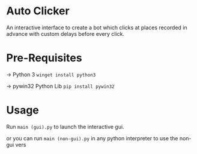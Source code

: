 # Auto Clicker
An interactive interface to create a bot which clicks at places recorded in advance with custom delays before every click.

# Pre-Requisites

-> Python 3 `winget install python3`

-> pywin32 Python Lib `pip install pywin32`

# Usage
    
Run `main (gui).py` to launch the interactive gui.

or you can run `main (non-gui).py` in any python interpreter to use the non-gui vers
